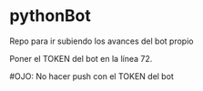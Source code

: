 # pythonBot

Repo para ir subiendo los avances del bot propio

Poner el TOKEN del bot en la línea 72.

#OJO: No hacer push con el TOKEN del bot
